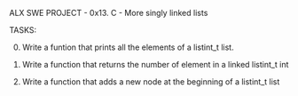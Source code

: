 ALX SWE PROJECT - 0x13. C - More singly linked lists

TASKS:

0. Write a funtion that prints all the elements of a listint_t list.

1. Write a function that returns the number of element in a linked
listint_t int

2. Write a function that adds a new node at the beginning of a
listint_t list
